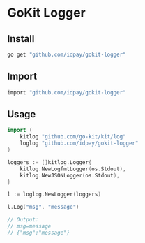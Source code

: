 # GoKit Logger

## Install

```sh
go get "github.com/idpay/gokit-logger"
```

## Import

```sh
import "github.com/idpay/gokit-logger"
```

## Usage

```go
import (
	kitlog "github.com/go-kit/kit/log"
	loglog "github.com/idpay/gokit-logger"
)
```

```go
loggers := []kitlog.Logger{
	kitlog.NewLogfmtLogger(os.Stdout),
	kitlog.NewJSONLogger(os.Stdout),
}

l := loglog.NewLogger(loggers)

l.Log("msg", "message")

// Output:
// msg=message
// {"msg":"message"}
```
